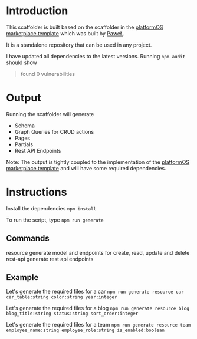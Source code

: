 # Introduction

This scaffolder is built based on the scaffolder in the [platformOS marketplace template](https://github.com/mdyd-dev/product-marketplace-template) which was built by [Paweł ](https://github.com/pavelloz).

It is a standalone repository that can be used in any project.

I have updated all dependencies to the latest versions. 
Running `npm audit` should show

> found 0 vulnerabilities

# Output
Running the scaffolder will generate

 * Schema
 * Graph Queries for CRUD actions
 * Pages
 * Partials
 * Rest API Endpoints

 Note: The output is tightly coupled to the implementation of the [platformOS marketplace template](https://github.com/mdyd-dev/product-marketplace-template) and will have some required dependencies.

# Instructions
Install the dependencies
`npm install`

To run the script, type
`npm run generate`

## Commands
resource    generate model and endpoints for create, read, update and delete
rest-api    generate rest api endpoints

## Example
Let's generate the required files for a car
`npm run generate resource car car_table:string color:string year:integer`

Let's generate the required files for a blog
`npm run generate resource blog blog_title:string status:string sort_order:integer`

Let's generate the required files for a team
`npm run generate resource team employee_name:string employee_role:string is_enabled:boolean`

